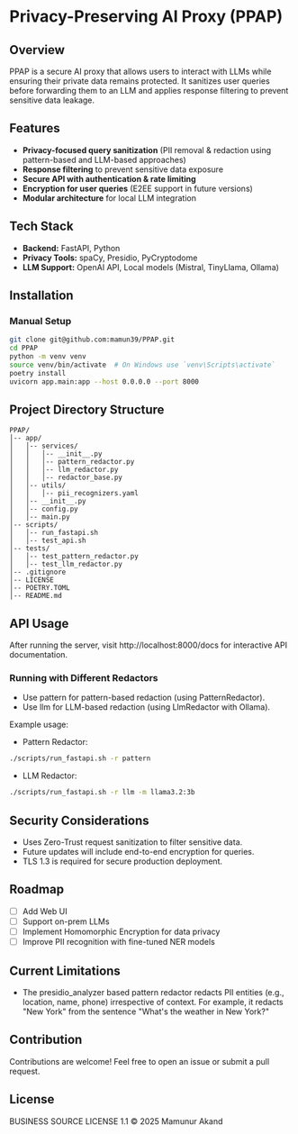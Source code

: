 # Privacy-Preserving AI Proxy (PPAP)

## Overview
PPAP is a secure AI proxy that allows users to interact with LLMs while ensuring their private data remains protected. It sanitizes user queries before forwarding them to an LLM and applies response filtering to prevent sensitive data leakage.

## Features
- **Privacy-focused query sanitization** (PII removal & redaction using pattern-based and LLM-based approaches)
- **Response filtering** to prevent sensitive data exposure
- **Secure API with authentication & rate limiting**
- **Encryption for user queries** (E2EE support in future versions)
- **Modular architecture** for local LLM integration

## Tech Stack
- **Backend:** FastAPI, Python
- **Privacy Tools:** spaCy, Presidio, PyCryptodome
- **LLM Support:** OpenAI API, Local models (Mistral, TinyLlama, Ollama)

## Installation
### Manual Setup
```sh
git clone git@github.com:mamun39/PPAP.git
cd PPAP
python -m venv venv
source venv/bin/activate  # On Windows use `venv\Scripts\activate`
poetry install
uvicorn app.main:app --host 0.0.0.0 --port 8000
```

## Project Directory Structure

```
PPAP/
│-- app/
│   │-- services/
│   │   │-- __init__.py
│   │   │-- pattern_redactor.py
│   │   │-- llm_redactor.py
│   │   │-- redactor_base.py
│   │-- utils/
│   │   │-- pii_recognizers.yaml
│   │-- __init__.py
│   │-- config.py
│   │-- main.py
│-- scripts/
│   │-- run_fastapi.sh
│   │-- test_api.sh
│-- tests/
│   │-- test_pattern_redactor.py
│   │-- test_llm_redactor.py
│-- .gitignore
│-- LICENSE
│-- POETRY.TOML
│-- README.md
```

## API Usage
After running the server, visit http://localhost:8000/docs for interactive API documentation.

### Running with Different Redactors
- Use pattern for pattern-based redaction (using PatternRedactor).
- Use llm for LLM-based redaction (using LlmRedactor with Ollama).

Example usage:

- Pattern Redactor:

```bash
./scripts/run_fastapi.sh -r pattern
```
- LLM Redactor:

```bash
./scripts/run_fastapi.sh -r llm -m llama3.2:3b
```

## Security Considerations
- Uses Zero-Trust request sanitization to filter sensitive data.
- Future updates will include end-to-end encryption for queries.
- TLS 1.3 is required for secure production deployment.

## Roadmap
- [ ] Add Web UI
- [ ] Support on-prem LLMs
- [ ] Implement Homomorphic Encryption for data privacy
- [ ] Improve PII recognition with fine-tuned NER models

## Current Limitations
- The presidio_analyzer based pattern redactor redacts PII entities (e.g., location, name, phone) irrespective of context. For example, it redacts "New York" from the sentence "What's the weather in New York?"

## Contribution
Contributions are welcome! Feel free to open an issue or submit a pull request.

## License
BUSINESS SOURCE LICENSE 1.1 © 2025 Mamunur Akand